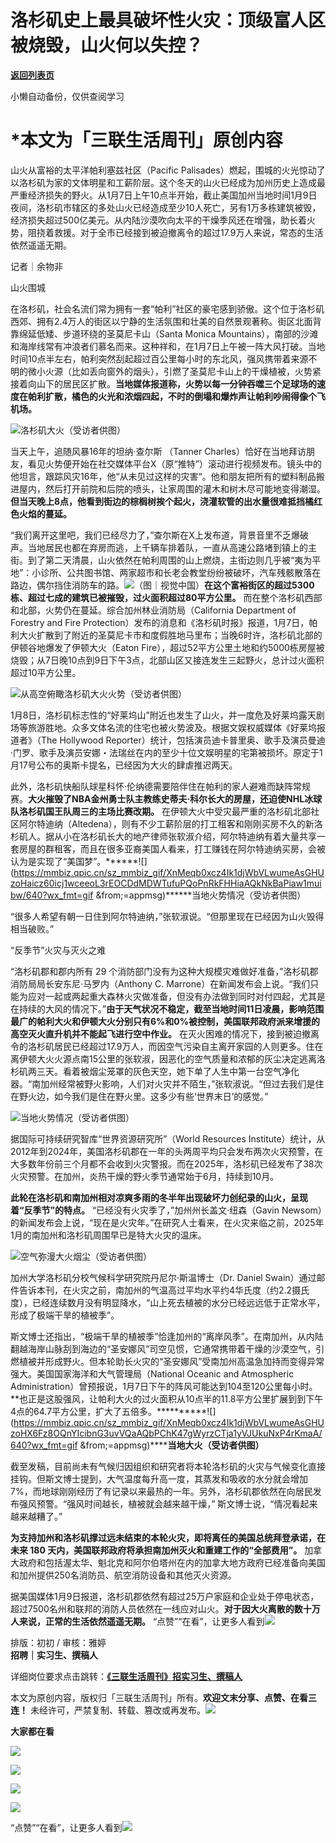 # 洛杉矶史上最具破坏性火灾：顶级富人区被烧毁，山火何以失控？

[**返回列表页**](/gzh/三联生活周刊)

小懒自动备份，仅供查阅学习

# ***本文为「三联生活周刊」原创内容**

  
  
山火从富裕的太平洋帕利塞兹社区（Pacific
Palisades）燃起，围城的火光惊动了以洛杉矶为家的文体明星和工薪阶层。这个冬天的山火已经成为加州历史上造成最严重经济损失的野火。从1月7日上午10点半开始，截止美国加州当地时间1月9日夜间，洛杉矶市辖区的多处山火已经造成至少10人死亡，另有1万多栋建筑被毁，经济损失超过500亿美元。从内陆沙漠吹向太平的干燥季风还在增强，助长着火势，阻挠着救援。对于全市已经接到被迫撤离令的超过17.9万人来说，常态的生活依然遥遥无期。  
  
记者｜余物非

山火围城

在洛杉矶，社会名流们常为拥有一套“帕利”社区的豪宅感到骄傲。这个位于洛杉矶西郊、拥有2.4万人的街区以宁静的生活氛围和壮美的自然景观著称。街区北面背靠绵延低矮、步道环绕的圣莫尼卡山（Santa
Monica
Mountains），南部的沙滩和海岸线常有冲浪者们慕名而来。这种祥和，在1月7日上午被一阵大风打破。当地时间10点半左右，帕利突然刮起超过百公里每小时的东北风，强风携带着来源不明的微小火源（比如丢向窗外的烟头），引燃了圣莫尼卡山上的干燥植被，火势紧接着向山下的居民区扩散。**当地媒体报道称，火势以每一分钟吞噬三个足球场的速度在帕利扩散，橘色的火光和浓烟四起，不时的倒塌和爆炸声让帕利吵闹得像个飞机场。**

![](https://mmbiz.qpic.cn/sz_mmbiz_jpg/XnMeqb0xcz4Ik1djWbVLwumeAsGHUzoHPiae48W65GqSNib9Gy51twfcShIyq1rwfgtHEJADjxvRqXQuh6CpX1FQ/640?wx_fmt=jpeg&from;=appmsg)洛杉矶大火（受访者供图）

当天上午，追随风暴16年的坦纳·查尔斯 （Tanner
Charles）恰好在当地拜访朋友，看见火势便开始在社交媒体平台X（原“推特”）滚动进行视频发布。镜头中的他坦言，跟踪风灾16年，他“从未见过这样的灾害“。他和朋友把所有的塑料制品搬进屋内，然后打开前院和后院的喷头，让家周围的灌木和树木尽可能地变得潮湿。**但当天晚上8点，他看到街边的棕榈树挨个起火，浇灌软管的出水量很难抵挡橘红色火焰的蔓延。**

“我们离开这里吧，我们已经尽力了，”查尔斯在X上发布道，背景音里不乏爆破声。当地居民也都在弃房而逃，上千辆车排着队，一直从高速公路堵到镇上的主街。到了第二天清晨，山火依然在帕利周围的山上燃烧，主街边则几乎被“夷为平地”：小诊所、公共图书馆、两家超市和长老会教堂纷纷被破坏，汽车残骸散落在路边，偶尔挡住消防车的路。![](https://mmbiz.qpic.cn/mmbiz_jpg/c2Sib3Mp7pONVSN14vStRlHXr0flgO43GEvhMUTUdLzHtU0UwryZkiaoW4v114zpsc2V8XJEvZ7SDoGgJ8lyXebA/640?wx_fmt=jpeg&from;=appmsg)（图｜视觉中国）**在这个富裕街区的超过5300栋、超过七成的建筑已被摧毁，过火面积超过80平方公里。**
而在整个洛杉矶西部和北部，火势仍在蔓延。综合加州林业消防局（California Department of Forestry and Fire
Protection）发布的消息和《洛杉矶时报》报道，1月7日，帕利大火扩散到了附近的圣莫尼卡市和度假胜地马里布；当晚6时许，洛杉矶北部的伊顿谷地爆发了伊顿大火（Eaton
Fire），超过52平方公里土地和约5000栋房屋被烧毁；从7日晚10点到9日下午3点，北部山区又接连发生三起野火，总计过火面积超过10平方公里。

![](https://mmbiz.qpic.cn/sz_mmbiz_jpg/XnMeqb0xcz4Ik1djWbVLwumeAsGHUzoHTC0d2lDd7XA7SO8ZIkxagPcKsKWn82m3iaAt11njAf5O1EkmVryc0Og/640?wx_fmt=jpeg&from;=appmsg)从高空俯瞰洛杉矶大火火势（受访者供图）

1月8日，洛杉矶标志性的“好莱坞山”附近也发生了山火，并一度危及好莱坞露天剧场等旅游胜地。众多文体名流的住宅也被火势波及。根据文娱权威媒体《好莱坞报道者》（The
Hollywood
Reporter）统计，包括演员迪卡普里奥、歌手及演员曼迪·门罗、歌手及演员安娜・法瑞丝在内的至少十位文娱明星的宅第被损坏。原定于1月17号公布的奥斯卡提名，已经因为大火的肆虐推迟两天。

此外，洛杉矶快船队球星科怀·伦纳德需要陪伴住在帕利的家人避难而缺阵常规赛。**大火摧毁了NBA金州勇士队主教练史蒂夫·科尔长大的房屋，还迫使NHL冰球队洛杉矶国王队周三的主场比赛改期。**
在伊顿大火中受灾最严重的洛杉矶北部社区阿尔特迪纳（Altedena），则有不少工薪阶层的打工租客和刚刚买房不久的新洛杉矶人。据从小在洛杉矶长大的地产律师张软淑介绍，阿尔特迪纳有着大量共享一套房屋的群租客，而且在很多亚裔美国人看来，打工赚钱在阿尔特迪纳买房，会被认为是实现了“美国梦”。******![](https://mmbiz.qpic.cn/sz_mmbiz_gif/XnMeqb0xcz4Ik1djWbVLwumeAsGHUzoHaicz60icj1wceeoL3rEOCDdMDWTufuPQoPnRkFHHiaAQkNkBaPiaw1muibw/640?wx_fmt=gif
&from;=appmsg)******当地火势情况（受访者供图）

“很多人希望有朝一日住到阿尔特迪纳，”张软淑说。“但那里现在已经因为山火毁得相当破败。”

“反季节”火灾与灭火之难

“洛杉矶郡和郡内所有 29 个消防部门没有为这种大规模灾难做好准备，”洛杉矶郡消防局局长安东尼·马罗内（Anthony C.
Marrone）在新闻发布会上说。“我们只能为应对一起或两起重大森林火灾做准备，但没有办法做到同时对付四起，尤其是在持续的大风的情况下。”**由于天气状况不稳定，截至当地时间11日凌晨，影响范围最广的帕利大火和伊顿大火分别只有6%和0%被控制，美国联邦政府派来增援的高空灭火直升机并不能起飞进行空中作业。**
在灭火困难的情况下，接到被迫撤离令的洛杉矶居民已经超过17.9万人，而因空气污染自主离开家园的人则更多。住在离伊顿大火火源点南15公里的张软淑，因恶化的空气质量和浓郁的灰尘决定逃离洛杉矶两三天。看着被烟尘笼罩的灰色天空，她下单了人生中第一台空气净化器。“南加州经常被野火影响，人们对火灾并不陌生，”张软淑说。“但过去我们是住在野火边，如今我们是住在野火里。这多少有些‘世界末日’的感觉。”

![](https://mmbiz.qpic.cn/sz_mmbiz_jpg/XnMeqb0xcz4Ik1djWbVLwumeAsGHUzoHtLCVaggZOk8Hyibsx6J42FlCMvCZ216C7seRPib5IUJ3bEAngSmS7ibVQ/640?wx_fmt=jpeg&from;=appmsg)当地火势情况（受访者供图）

据国际可持续研究智库“世界资源研究所”（World Resources
Institute）统计，从2012年到2024年，美国洛杉矶郡在一年的头两周平均只会发布两次火灾预警，在大多数年份前三个月都不会收到火灾警报。而在2025年，洛杉矶已经发布了38次火灾预警。在加州，炎热干燥的野火季节通常始于6月，持续到10月。

**此轮在洛杉矶和南加州相对凉爽多雨的冬半年出现破坏力创纪录的山火，呈现着“反季节”的特点。** “已经没有火灾季了，”加州州长盖文·纽森（Gavin
Newsom）的新闻发布会上说，“现在是火灾年。”在研究人士看来，在火灾来临之前，2025年1月的南加州和洛杉矶周围早已是特大火灾的温床。

![](https://mmbiz.qpic.cn/sz_mmbiz_jpg/XnMeqb0xcz4Ik1djWbVLwumeAsGHUzoHVBpmchiaXLJCc9plZEBxkmstjbwQAQiaicfcsWT4FvIBiauib47OQ2rwrDA/640?wx_fmt=jpeg&from;=appmsg)空气弥漫大火烟尘（受访者供图）

加州大学洛杉矶分校气候科学研究院丹尼尔·斯温博士（Dr. Daniel
Swain）通过邮件告诉本刊，在火灾之前，南加州的气温高过平均水平约4华氏度（约2.2摄氏度），已经连续数月没有明显降水，“山上死去植被的水分已经远远低于正常水平，形成了极端干旱的植被季”。

斯文博士还指出，“极端干旱的植被季”恰逢加州的“离岸风季”。在南加州，从内陆翻越海岸山脉刮到海边的“圣安娜风”司空见惯，它通常携带着干燥的沙漠空气，引燃植被并形成野火。但本轮助长火灾的“圣安娜风”受南加州高温急加持而变得异常强大。美国国家海洋和大气管理局（National
Oceanic and Atmospheric
Administration）曾预报说，1月7日下午的阵风可能达到104至120公里每小时。**也正是这股强风，让帕利大火的过火面积从10点半的11.8平方公里扩展到到下午4点的64.7平方公里，扩大了五倍多。**********![](https://mmbiz.qpic.cn/sz_mmbiz_gif/XnMeqb0xcz4Ik1djWbVLwumeAsGHUzoHX6Fz8OQnYIcibnG3uvVQaAQbPChK47gWyrzCTja1yVJUkuNxP4rKmaA/640?wx_fmt=gif
&from;=appmsg)********当地大火（受访者供图）****

截至发稿，目前尚未有气候归因组织和研究者将本轮洛杉矶的火灾与气候变化直接挂钩。但斯文博士提到，大气温度每升高一度，其蒸发和吸收的水分就会增加7%，而地球刚刚经历了有记录以来最热的一年。另外，洛杉矶郡依然在向居民发布强风预警。“强风时间越长，植被就会越来越干燥，”
斯文博士说，“情况看起来越来越糟了。”

**为支持加州和洛杉矶撑过远未结束的本轮火灾，即将离任的美国总统拜登承诺，在未来 180 天内，美国联邦政府将承担南加州灭火和重建工作的“全部费用”。**
加拿大政府和包括渥太华、魁北克和阿尔伯塔州在内的加拿大地方政府已经准备向美国和加州提供250名消防员、航空消防设备和其他灭火资源。

据美国媒体1月9日报道，洛杉矶郡依然有超过25万户家庭和企业处于停电状态，超过7500名州和联邦的消防人员依然在一线应对山火。**对于因大火离散的数十万人来说，正常的生活依然遥遥无期。**
“点赞”“在看”，让更多人看到![](https://mmbiz.qpic.cn/mmbiz_gif/c2Sib3Mp7pON9hkSZwdTibRHNZSMPyiapUCHJwlyoZVBC3SfmPmF0VKjkm3NiaToQloHFJ6icyicqZnqgXp6pSQJt5gg/640?wx_fmt=gif&from;=appmsg&wxfrom;=5&wx;_lazy=1&tp;=wxpic)  
  
  
  
  
  
排版：初初 / 审核：雅婷  
**招聘｜实习生、撰稿人**  

详细岗位要求点击跳转：[**《三联生活周刊》招实习生、撰稿人**](http://mp.weixin.qq.com/s?__biz=MTc5MTU3NTYyMQ==&mid=2651136871&idx=3&sn=f1c0777fe9d31881e5dfca68ebc2937f&chksm=5907324d6e70bb5b3546dfe1c7b31b5fe05664bebbf36356ba9a1a352e0678444cad62875ad4&scene=21#wechat_redirect)

本文为原创内容，版权归「三联生活周刊」所有。**欢迎文末分享、点赞、在看三连！**
未经许可，严禁复制、转载、篡改或再发布。![](https://mmbiz.qpic.cn/sz_mmbiz_png/Gg7Qtoh7Aic9ZTmAdCc80b4nD7xicgPt863QWU7oNswDx19XrjfTtSl8QwatY2EEZGuNd1WRRiapDZjcDhTnNYmBg/640?wx_fmt=other&wxfrom;=5&wx;_lazy=1&wx;_co=1&retryload;=1&tp;=webp)

**大家都在看**

  
[](https://mp.weixin.qq.com/s?__biz=MTc5MTU3NTYyMQ==&mid=2651477140&idx=1&sn=16217cdc7b5dc5a7937a1d55569b9958&scene=21#wechat_redirect)[](https://mp.weixin.qq.com/s?__biz=MTc5MTU3NTYyMQ==&mid=2651477709&idx=1&sn=b523c39408dc43ce45a73ff5a4076b07&scene=21#wechat_redirect)[![](https://mmbiz.qpic.cn/mmbiz_png/c2Sib3Mp7pOMibt0SSjf20LoWRibU3wyOsAnvpviaLTddL0UDKumib8HpGkzaz9YmUpJdgeyvSvw84NA5iaZZz7wYRLQ/640?wx_fmt=png&from;=appmsg&wxfrom;=5&wx;_lazy=1&wx;_co=1&tp;=wxpic)](https://mp.weixin.qq.com/s?__biz=MTc5MTU3NTYyMQ==&mid=2651485889&idx=1&sn=e7f779414cd11370e2c07e4b4f975232&scene=21#wechat_redirect)

[![](https://mmbiz.qpic.cn/mmbiz_jpg/c2Sib3Mp7pOPDBhXk6LsLuUITn8MTccMkLG31mEAwIawmubJ017A6YaQxSYUKX6icqtapjnrKh0VIAUccRGb7vrw/640?wx_fmt=other&wxfrom;=5&wx;_lazy=1&wx;_co=1&tp;=webp)](https://mp.weixin.qq.com/s?__biz=MTc5MTU3NTYyMQ==&mid=2651489277&idx=1&sn=f9c8bb8d46a71dfefe745201734b203c&scene=21#wechat_redirect)

  

![](https://mmbiz.qpic.cn/sz_mmbiz_png/Gg7Qtoh7Aic9ZTmAdCc80b4nD7xicgPt86k1kgpU51hWCHjV92ryhVW35PLCvLhxLw9XDhXjgeDyZhHSx5EbRcfg/640?wx_fmt=other&wxfrom;=5&wx;_lazy=1&wx;_co=1&retryload;=2&tp;=webp)

  
[![](https://mmbiz.qpic.cn/mmbiz_jpg/c2Sib3Mp7pONuwrdetOsWUZLdDE1J39mLibBBe0vPzCKS1topq8p9JgG9O86KDCNS3SZl7Paa1d80gvHIBg9C0cw/640?wx_fmt=jpeg&from;=appmsg&wxfrom;=5&wx;_lazy=1&wx;_co=1&tp;=wxpic)]()  
  
“点赞”“在看”，让更多人看到![](https://mmbiz.qpic.cn/mmbiz_gif/c2Sib3Mp7pON9hkSZwdTibRHNZSMPyiapUCHJwlyoZVBC3SfmPmF0VKjkm3NiaToQloHFJ6icyicqZnqgXp6pSQJt5gg/640?wx_fmt=gif&from;=appmsg&wxfrom;=5&wx;_lazy=1&tp;=wxpic)

